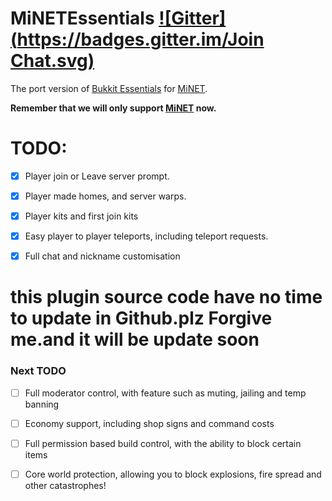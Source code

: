 MiNETEssentials [![Gitter](https://badges.gitter.im/Join Chat.svg)](https://gitter.im/MiNETCN?utm_source=badge&utm_medium=badge&utm_campaign=pr-badge&utm_content=badge)
================

The port version of [Bukkit Essentials](http://dev.bukkit.org/bukkit-plugins/essentials/) for [MiNET](https://github.com/NiclasOlofsson/MiNET).

**Remember that we will only support [MiNET](https://github.com/NiclasOlofsson/MiNET) now.**

# TODO:
 - [x] Player join or Leave server prompt.
 - [x] Player made homes, and server warps.
 - [x] Player kits and first join kits 
 - [x] Easy player to player teleports, including teleport requests.
 - [x] Full chat and nickname customisation


# this plugin source code have no time to update in Github.plz Forgive me.and it will be update soon

### Next TODO

 - [ ] Full moderator control, with feature such as muting, jailing and temp banning
 - [ ] Economy support, including shop signs and command costs
 - [ ] Full permission based build control, with the ability to block certain items
 - [ ] Core world protection, allowing you to block explosions, fire spread and other catastrophes! 

 
